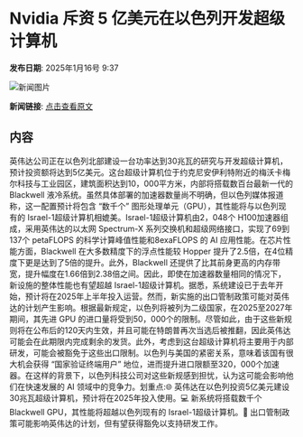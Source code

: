 # Nvidia 斥资 5 亿美元在以色列开发超级计算机

**发布日期**: 2025年1月16号 9:37

![新闻图片](https://pic.chinaz.com/picmap/202010261720420670_6.jpg)

**新闻链接**: [点击查看原文](https://www.aibase.com/zh/news/14757)

## 内容

英伟达公司正在以色列北部建设一台功率达到30兆瓦的研究与开发超级计算机，预计投资额将达到5亿美元。这台超级计算机位于约克尼安伊利特附近的梅沃卡梅尔科技与工业园区，建筑面积达到10，000平方米，内部将搭载数百台最新一代的 Blackwell 液冷系统。虽然具体部署的加速器数量尚不明确，但以色列媒体报道称，这一配置预计将包含 “数千个” 图形处理单元（GPU），其性能将与以色列现有的 Israel-1超级计算机相媲美。Israel-1超级计算机由2，048个 H100加速器组成，采用英伟达的以太网 Spectrum-X 系列交换机和超级网络接口，实现了69到137个 petaFLOPS 的科学计算峰值性能和8exaFLOPS 的 AI 应用性能。在芯片性能方面，Blackwell 在大多数精度下的浮点性能较 Hopper 提升了2.5倍，在4位精度下更是达到了5倍的提升。此外，Blackwell 还提供了比其前身更高的内存带宽，提升幅度在1.66倍到2.38倍之间。因此，即使在加速器数量相同的情况下，新设施的整体性能也有望超越 Israel-1超级计算机。据悉，系统建设已于去年开始，预计将在2025年上半年投入运营。然而，新实施的出口管制政策可能对英伟达的计划产生影响。根据最新规定，以色列将被列为二级国家，在2025至2027年期间，其先进 GPU 的进口量将受到50，000个的限制。尽管如此，由于这些新规则将在公布后的120天内生效，并且可能在特朗普再次当选后被推翻，因此英伟达可能会在此期限内完成剩余的发货。此外，考虑到这台超级计算机将主要用于内部研发，可能会被豁免于这些出口限制。以色列与美国的紧密关系，意味着该国有很大机会获得 “国家验证终端用户” 地位，进而提升进口限额至320，000个加速器。在这样的背景下，以色列科技公司对这些新规感到担忧，认为这可能会影响他们在快速发展的 AI 领域中的竞争力。划重点:🌐 英伟达在以色列投资5亿美元建设30兆瓦超级计算机，预计将在2025年投入使用。💻 新系统将搭载数千个 Blackwell GPU，其性能将超越以色列现有的 Israel-1超级计算机。📜 出口管制政策可能影响英伟达的计划，但有望获得豁免以支持研发工作。
